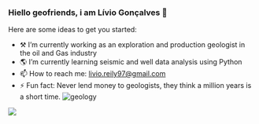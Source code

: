 ### Hiello geofriends, i am Lívio Gonçalves 👋


Here are some ideas to get you started:

- ⚒️ I’m currently working as an exploration and production geologist in the oil and Gas industry
- 🌎 I’m currently learning seismic and well data analysis using Python
- 📫 How to reach me: livio.reily97@gmail.com
- ⚡ Fun fact: Never lend money to geologists, they think a million years is a short time.
![geology](https://i.gifer.com/EG8S.gif)
<div>
<a href="https://www.linkedin.com/in/livio-goncalves-/" target="_blank"><img src="https://img.shields.io/badge/LinkedIn-0077B5?style=for-the-badge&logo=linkedin&logoColor=white"_blank"></a>								       
</div>

 


